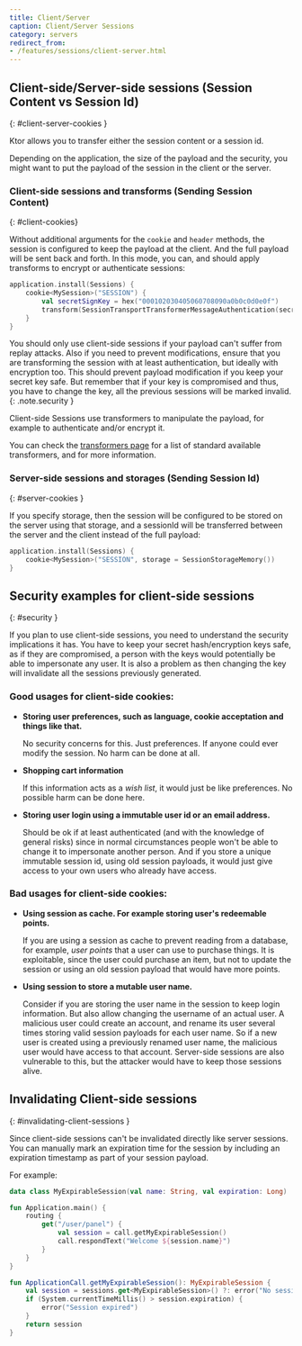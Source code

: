 ```yaml
---
title: Client/Server
caption: Client/Server Sessions
category: servers
redirect_from:
- /features/sessions/client-server.html
---
```


## Client-side/Server-side sessions (Session Content vs Session Id)
{: #client-server-cookies }

Ktor allows you to transfer either the session content or a session id.

Depending on the application, the size of the payload and the security, you might want to put the payload of
the session in the client or the server.

### Client-side sessions and transforms (Sending Session Content)
{: #client-cookies}

Without additional arguments for the `cookie` and `header` methods, the session is configured to keep the payload
at the client. And the full payload will be sent back and forth. In this mode, you can, and should apply
transforms to encrypt or authenticate sessions:

```kotlin
application.install(Sessions) {
    cookie<MySession>("SESSION") {
        val secretSignKey = hex("000102030405060708090a0b0c0d0e0f")
        transform(SessionTransportTransformerMessageAuthentication(secretSignKey))
    }
} 
```

You should only use client-side sessions if your payload can't suffer from replay attacks. Also if you need to prevent
modifications, ensure that you are transforming the session with at least authentication, but ideally with encryption too.
This should prevent payload modification if you keep your secret key safe. But remember that if your key is compromised
and thus, you have to change the key, all the previous sessions will be marked invalid.
{: .note.security }

Client-side Sessions use transformers to manipulate the payload, for example to authenticate and/or encrypt it.

You can check the [transformers page](/features/sessions/transformers.html) for a list of standard available transformers,
and for more information.

### Server-side sessions and storages (Sending Session Id)
{: #server-cookies }

If you specify storage, then the session will be configured to be stored on the server using that storage, and
a sessionId will be transferred between the server and the client instead of the full payload: 

```kotlin
application.install(Sessions) {
    cookie<MySession>("SESSION", storage = SessionStorageMemory())
} 
```


## Security examples for client-side sessions
{: #security }

If you plan to use client-side sessions, you need to understand the security implications it has. You have to keep
your secret hash/encryption keys safe, as if they are compromised, a person with the keys would potentially be able 
to impersonate any user. It is also a problem as then changing the key will invalidate all the sessions previously generated.

### Good usages for client-side cookies:

* **Storing user preferences, such as language, cookie acceptation and things like that.**

  No security concerns for this. Just preferences. If anyone could ever modify the session. No harm can be done at all.

* **Shopping cart information**

  If this information acts as a *wish list*, it would just be like preferences. No possible harm can be done here. 

* **Storing user login using a immutable user id or an email address.**

  Should be ok if at least authenticated (and with the knowledge of general risks) since in normal circumstances
  people won't be able to change it to impersonate another person. And if you store a unique immutable session id,
  using old session payloads, it would just give access to your own users who already have access. 

### Bad usages for client-side cookies:

* **Using session as cache. For example storing user's redeemable points.**

  If you are using a session as cache to prevent reading from a database, for example, *user points* that a user can
  use to purchase things. It is exploitable, since the user could purchase an item, but not to update the session
  or using an old session payload that would have more points.

* **Using session to store a mutable user name.**

  Consider if you are storing the user name in the session to keep login information. But also allow changing
  the username of an actual user. A malicious user could create an account, and rename its user several times
  storing valid session payloads for each user name. So if a new user is created using a previously renamed
  user name, the malicious user would have access to that account.
  Server-side sessions are also vulnerable to this, but the attacker would have to keep those sessions alive.

## Invalidating Client-side sessions
{: #invalidating-client-sessions }

Since client-side sessions can't be invalidated directly like server sessions. You can manually mark an expiration
time for the session by including an expiration timestamp as part of your session payload.

For example:

```kotlin
data class MyExpirableSession(val name: String, val expiration: Long)

fun Application.main() {
    routing {
        get("/user/panel") {
            val session = call.getMyExpirableSession()
            call.respondText("Welcome ${session.name}")
        }
    }
}

fun ApplicationCall.getMyExpirableSession(): MyExpirableSession {
    val session = sessions.get<MyExpirableSession>() ?: error("No session found")
    if (System.currentTimeMillis() > session.expiration) {
        error("Session expired")
    }
    return session
}
```
